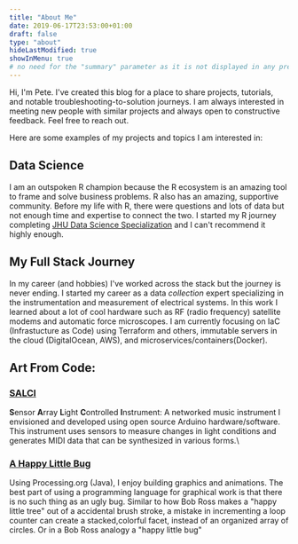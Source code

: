 ```yaml
---
title: "About Me"
date: 2019-06-17T23:53:00+01:00
draft: false
type: "about"
hideLastModified: true
showInMenu: true
# no need for the "summary" parameter as it is not displayed in any previews
---
```


Hi, I'm Pete. I've created this blog for a place to share projects, tutorials, and notable troubleshooting-to-solution journeys.  I am always interested in meeting new people with similar projects and always open to constructive feedback. Feel free to reach out.

Here are some examples of my projects and topics I am interested in:


## Data Science
I am an outspoken R champion because the R ecosystem is an amazing tool to frame and solve business problems. R also has an amazing, supportive community.  Before my life with R, there were questions and lots of data but not enough time and expertise to connect the two. I started my R journey completing [JHU Data Science Specialization](https://www.coursera.org/specializations/jhu-data-science) and I can't recommend it highly enough.  

## My Full Stack Journey 
In my career (and hobbies) I've worked across the stack but the journey is never ending.  I started my career as a data _collection_ expert specializing in the instrumentation and measurement of electrical systems. In this work I learned about a lot of cool hardware such as RF (radio frequency) satellite modems and automatic force microscopes.  I am currently focusing on IaC (Infrastucture as Code) using Terraform and others, immutable servers in the cloud (DigitalOcean, AWS), and microservices/containers(Docker).  


## Art From Code:
###  [SALCI](https://github.com/dunhampa/SALCI) 
  **S**ensor **A**rray **L**ight **C**ontrolled **I**nstrument:
  A networked music instrument I envisioned and developed using open source Arduino hardware/software. This instrument uses sensors to measure changes in light conditions and generates MIDI data that can be synthesized in various forms.\

###  [A Happy Little Bug](https://github.com/dunhampa/A_Happy_Little_Bug) 
Using Processing.org (Java), I enjoy building graphics and animations. The best part of using a programming language for graphical work is that there is no such thing as an ugly bug. Similar to how Bob Ross makes a "happy little tree" out of a accidental brush stroke, a mistake in incrementing a loop counter can create a stacked,colorful facet, instead of an organized array of circles. Or in a Bob Ross analogy a "happy little bug"

